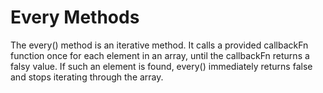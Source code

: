# Every Methods

The every() method is an iterative method. It calls a provided 
callbackFn function once for each element in an array, until the 
callbackFn returns a falsy value. If such an element is found, 
every() immediately returns false and stops iterating through the
 array.